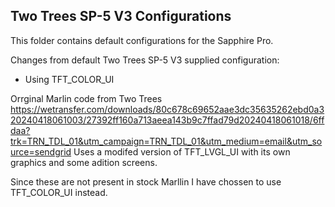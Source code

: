 ## Two Trees SP-5 V3 Configurations

This folder contains default configurations for the Sapphire Pro.


Changes from default Two Trees SP-5 V3 supplied configuration:

- Using TFT_COLOR_UI

Orrginal Marlin code from Two Trees https://wetransfer.com/downloads/80c678c69652aae3dc35635262ebd0a320240418061003/27392ff160a713aeea143b9c7ffad79d20240418061018/6ffdaa?trk=TRN_TDL_01&utm_campaign=TRN_TDL_01&utm_medium=email&utm_source=sendgrid
Uses a modifed version of TFT_LVGL_UI with its own graphics and some adition screens.

Since these are not present in stock Marllin I have chossen to use TFT_COLOR_UI instead.
